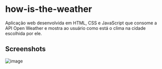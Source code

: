 # how-is-the-weather
Aplicação web desenvolvida em HTML, CSS e JavaScript que consome a API Open Weather e mostra ao usuário como está o clima na cidade escolhida por ele.

## Screenshots
![image](https://github.com/Lukareliz/how-is-the-weather/assets/101203704/7bf55b41-0f83-484c-a14d-c619fcd21784)

